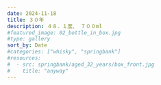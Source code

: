 ```yaml
---
date: 2024-11-18
title: ３０年
description: ４８．１度、 ７００ml
#featured_image: 02_bottle_in_box.jpg
#type: gallery
sort_by: Date
#categories: ["whisky", "springbank"]
#resources:
#  - src: springbank/aged_32_years/box_front.jpg
#    title: "anyway"
---
```

